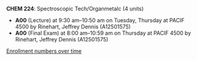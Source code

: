 **CHEM 224**: Spectroscopic Tech/Organmetalc (4 units)

- **A00** (Lecture) at 9:30 am–10:50 am on Tuesday, Thursday at PACIF 4500 by Rinehart, Jeffrey Dennis (A12501575)
- **A00** (Final Exam) at 8:00 am–10:59 am on Thursday at PACIF 4500 by Rinehart, Jeffrey Dennis (A12501575)

[Enrollment numbers over time](./CHEM224.tsv)
